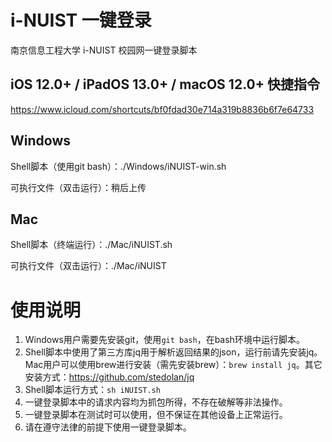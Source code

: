 # i-NUIST 一键登录

南京信息工程大学 i-NUIST 校园网一键登录脚本

## iOS 12.0+ / iPadOS 13.0+ / macOS 12.0+ 快捷指令

https://www.icloud.com/shortcuts/bf0fdad30e714a319b8836b6f7e64733

## Windows

Shell脚本（使用git bash）：./Windows/iNUIST-win.sh

可执行文件（双击运行）：稍后上传

## Mac

Shell脚本（终端运行）：./Mac/iNUIST.sh

可执行文件（双击运行）：./Mac/iNUIST

# 使用说明

 1. Windows用户需要先安装git，使用`git bash`，在bash环境中运行脚本。
 2. Shell脚本中使用了第三方库jq用于解析返回结果的json，运行前请先安装jq。Mac用户可以使用brew进行安装（需先安装brew）：`brew install jq`。其它安装方式：https://github.com/stedolan/jq
 3. Shell脚本运行方式：`sh iNUIST.sh`
 4. 一键登录脚本中的请求内容均为抓包所得，不存在破解等非法操作。
 5. 一键登录脚本在测试时可以使用，但不保证在其他设备上正常运行。
 6. 请在遵守法律的前提下使用一键登录脚本。
